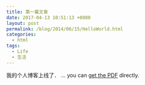 ```yaml
---
title: 第一篇文章
date: 2017-04-13 10:51:13 +0800
layout: post
permalink: /blog/2014/06/15/HelloWorld.html
categories:
  - html
tags:
  - Life
  - 生活
---
```

我的个人博客上线了．
... you can [get the PDF](http://whtqh.github.io/images/pdf/Tsinghua_Hephaestus_Humanoid_AdultSize_regular_2017_Specs.pdf) directly.